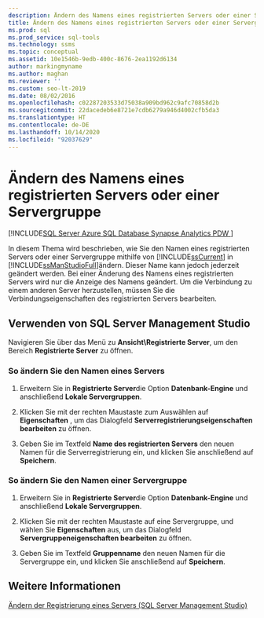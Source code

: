 ```yaml
---
description: Ändern des Namens eines registrierten Servers oder einer Servergruppe
title: Ändern des Namens eines registrierten Servers oder einer Servergruppe
ms.prod: sql
ms.prod_service: sql-tools
ms.technology: ssms
ms.topic: conceptual
ms.assetid: 10e1546b-9edb-400c-8676-2ea1192d6134
author: markingmyname
ms.author: maghan
ms.reviewer: ''
ms.custom: seo-lt-2019
ms.date: 08/02/2016
ms.openlocfilehash: c02287203533d75038a909bd962c9afc70858d2b
ms.sourcegitcommit: 22dacedeb6e8721e7cdb6279a946d4002cfb5da3
ms.translationtype: HT
ms.contentlocale: de-DE
ms.lasthandoff: 10/14/2020
ms.locfileid: "92037629"
---
```

# <a name="change-the-name-of-registered-server-or-registered-server-group"></a>Ändern des Namens eines registrierten Servers oder einer Servergruppe

[!INCLUDE[SQL Server Azure SQL Database Synapse Analytics PDW ](../../includes/applies-to-version/sql-asdb-asdbmi-asa-pdw.md)]

In diesem Thema wird beschrieben, wie Sie den Namen eines registrierten Servers oder einer Servergruppe mithilfe von [!INCLUDE[ssCurrent](../../includes/sscurrent-md.md)] in [!INCLUDE[ssManStudioFull](../../includes/ssmanstudiofull-md.md)]ändern. Dieser Name kann jedoch jederzeit geändert werden. Bei einer Änderung des Namens eines registrierten Servers wird nur die Anzeige des Namens geändert. Um die Verbindung zu einem anderen Server herzustellen, müssen Sie die Verbindungseigenschaften des registrierten Servers bearbeiten.  
  
## <a name="using-sql-server-management-studio"></a><a name="SSMSProcedure"></a> Verwenden von SQL Server Management Studio

Navigieren Sie über das Menü zu **Ansicht\\Registrierte Server**, um den Bereich **Registrierte Server** zu öffnen.

### <a name="to-change-the-name-of-a-server"></a>So ändern Sie den Namen eines Servers

1. Erweitern Sie in **Registrierte Server**die Option **Datenbank-Engine** und anschließend **Lokale Servergruppen**.  

2. Klicken Sie mit der rechten Maustaste zum Auswählen auf **Eigenschaften** , um das Dialogfeld **Serverregistrierungseigenschaften bearbeiten** zu öffnen.

3. Geben Sie im Textfeld **Name des registrierten Servers** den neuen Namen für die Serverregistrierung ein, und klicken Sie anschließend auf **Speichern**.  

### <a name="to-change-the-name-of-a-server-group"></a>So ändern Sie den Namen einer Servergruppe  

1. Erweitern Sie in **Registrierte Server**die Option **Datenbank-Engine** und anschließend **Lokale Servergruppen**.  

2. Klicken Sie mit der rechten Maustaste auf eine Servergruppe, und wählen Sie **Eigenschaften** aus, um das Dialogfeld **Servergruppeneigenschaften bearbeiten** zu öffnen. 

3. Geben Sie im Textfeld **Gruppenname** den neuen Namen für die Servergruppe ein, und klicken Sie anschließend auf **Speichern**.  

## <a name="see-also"></a>Weitere Informationen

[Ändern der Registrierung eines Servers &#40;SQL Server Management Studio&#41;](./change-a-server-s-registration-sql-server-management-studio.md)